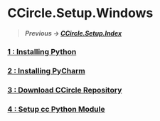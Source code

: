 # CCircle.Setup.Windows
> ##### Previous -> [CCircle.Setup.Index](../index.md)

### [1 : Installing Python](01_python/install_python.md)
### [2 : Installing PyCharm](02_pycharm/install_pycharm.md)
### [3 : Download CCircle Repository](../pull_ccircle/pull_ccircle.md)
### [4 : Setup cc Python Module](../cc_deps/cc_deps.md)
